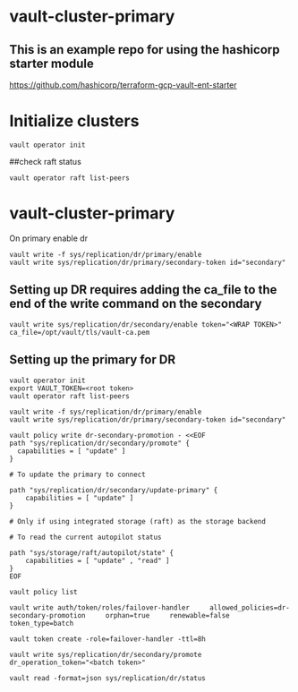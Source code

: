 # vault-cluster-primary

## This is an example repo for using the hashicorp starter module

https://github.com/hashicorp/terraform-gcp-vault-ent-starter

# Initialize clusters
```
vault operator init
```

##check raft status
```
vault operator raft list-peers
```

# vault-cluster-primary

On primary enable dr

```
vault write -f sys/replication/dr/primary/enable
vault write sys/replication/dr/primary/secondary-token id="secondary"
```

## Setting up DR requires adding the ca_file to the end of the write command on the secondary

```
vault write sys/replication/dr/secondary/enable token="<WRAP TOKEN>" ca_file=/opt/vault/tls/vault-ca.pem
```

## Setting up the primary for DR

```
vault operator init
export VAULT_TOKEN=<root token>
vault operator raft list-peers
```

```
vault write -f sys/replication/dr/primary/enable
vault write sys/replication/dr/primary/secondary-token id="secondary"
```

```
vault policy write dr-secondary-promotion - <<EOF
path "sys/replication/dr/secondary/promote" {
  capabilities = [ "update" ]
}

# To update the primary to connect

path "sys/replication/dr/secondary/update-primary" {
    capabilities = [ "update" ]
}

# Only if using integrated storage (raft) as the storage backend

# To read the current autopilot status

path "sys/storage/raft/autopilot/state" {
    capabilities = [ "update" , "read" ]
}
EOF
```

```
vault policy list

vault write auth/token/roles/failover-handler     allowed_policies=dr-secondary-promotion     orphan=true     renewable=false     token_type=batch

vault token create -role=failover-handler -ttl=8h

vault write sys/replication/dr/secondary/promote      dr_operation_token="<batch token>"
```

```
vault read -format=json sys/replication/dr/status

```


